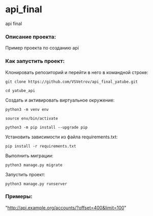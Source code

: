 # api_final
api final

### Описание проекта:

Пример проекта по созданию api

### Как запустить проект:

Клонировать репозиторий и перейти в него в командной строке:

```
git clone https://github.com/VSVetrov/api_final_yatube.git
```

```
cd yatube_api
```

Cоздать и активировать виртуальное окружение:

```
python3 -m venv env
```

```
source env/bin/activate
```

```
python3 -m pip install --upgrade pip
```

Установить зависимости из файла requirements.txt:

```
pip install -r requirements.txt
```

Выполнить миграции:

```
python3 manage.py migrate
```

Запустить проект:

```
python3 manage.py runserver
```

### Примеры:

"http://api.example.org/accounts/?offset=400&limit=100"
